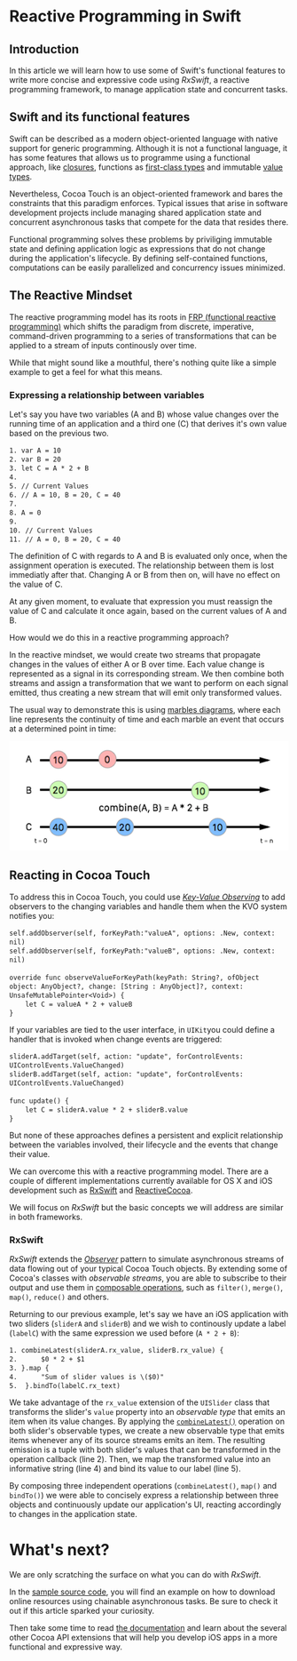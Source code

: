 # Reactive Programming in Swift

## Introduction

In this article we will learn how to use some of Swift's functional features to write more concise and expressive code using *RxSwift*, a reactive programming framework, to manage application state and concurrent tasks.

## Swift and its functional features

Swift can be described as a modern object-oriented language with native support for generic programming. Although it is not a functional language, it has some features that allows us to programme using a functional approach, like [closures](https://developer.apple.com/library/prerelease/ios/documentation/Swift/Conceptual/Swift_Programming_Language/Closures.html#//apple_ref/doc/uid/TP40014097-CH11-ID94), functions as [first-class types](https://developer.apple.com/library/prerelease/ios/documentation/Swift/Conceptual/Swift_Programming_Language/Functions.html#//apple_ref/doc/uid/TP40014097-CH10-ID158) and immutable [value types](https://developer.apple.com/library/prerelease/ios/documentation/Swift/Conceptual/Swift_Programming_Language/ClassesAndStructures.html#//apple_ref/doc/uid/TP40014097-CH13-ID82). 

Nevertheless, Cocoa Touch is an object-oriented framework and bares the constraints that this paradigm enforces. Typical issues that arise in software development projects include managing shared application state and concurrent asynchronous tasks that compete for the data that resides there.

Functional programming solves these problems by priviliging immutable state and defining application logic as expressions that do not change during the application's lifecycle. By defining self-contained functions, computations can be easily parallelized and concurrency issues minimized.

## The Reactive Mindset

The reactive programming model has its roots in [FRP (functional reactive programming)](https://en.wikipedia.org/wiki/Functional_reactive_programming) which shifts the paradigm from discrete, imperative, command-driven programming to a series of transformations that can be applied to a stream of inputs continously over time.

While that might sound like a mouthful, there's nothing quite like a simple example to get a feel for what this means.

### Expressing a relationship between variables

Let's say you have two variables (A and B) whose value changes over the running time of an application and a third one (C) that derives it's own value based on the previous two.

	1. var A = 10
	2. var B = 20
	3. let C = A * 2 + B
	4. 
	5. // Current Values
	6. // A = 10, B = 20, C = 40
	7. 
	8. A = 0
	9.
	10. // Current Values
	11. // A = 0, B = 20, C = 40
	
The definition of C with regards to A and B is evaluated only once, when the assignment operation is executed. The relationship between them is lost immediatly after that. Changing A or B from then on, will have no effect on the value of C. 

At any given moment, to evaluate that expression you must reassign the value of C and calculate it once again, based on the current values of A and B.

How would we do this in a reactive programming approach? 

In the reactive mindset, we would create two streams that propagate changes in the values of either A or B over time. Each value change is represented as a signal in its corresponding stream. We then combine both streams and assign a transformation that we want to perform on each signal emitted, thus creating a new stream that will emit only transformed values.

The usual way to demonstrate this is using [marbles diagrams](http://rxmarbles.com/), where each line represents the continuity of time and each marble an event that occurs at a determined point in time:

![](https://raw.githubusercontent.com/mgcm/ReactiveProgrammingSwift/master/CombineDiagram.png)

## Reacting in Cocoa Touch

To address this in Cocoa Touch, you could use *[Key-Value Observing](https://developer.apple.com/library/mac/documentation/Cocoa/Conceptual/KeyValueObserving/KeyValueObserving.html)* to add observers to the changing variables and handle them when the KVO system notifies you: 

	self.addObserver(self, forKeyPath:"valueA", options: .New, context: nil)
	self.addObserver(self, forKeyPath:"valueB", options: .New, context: nil)
	 
	override func observeValueForKeyPath(keyPath: String?, ofObject object: AnyObject?, change: [String : AnyObject]?, context: UnsafeMutablePointer<Void>) {
   		let C = valueA * 2 + valueB
    }


If your variables are tied to the user interface, in `UIKit`you could define a handler that is invoked when change events are triggered:

	sliderA.addTarget(self, action: "update", forControlEvents: UIControlEvents.ValueChanged)
	sliderB.addTarget(self, action: "update", forControlEvents: UIControlEvents.ValueChanged)
	
	func update() {
   		let C = sliderA.value * 2 + sliderB.value
    }

But none of these approaches defines a persistent and explicit relationship between the variables involved, their lifecycle and the events that change their value.

We can overcome this with a reactive programming model. There are a couple of different implementations currently available for OS X and iOS development such as [RxSwift](https://github.com/ReactiveX/RxSwift) and [ReactiveCocoa](https://github.com/ReactiveCocoa/ReactiveCocoa).

We will focus on *RxSwift* but the basic concepts we will address are similar in both frameworks.

### RxSwift

*RxSwift* extends the *[Observer](https://en.wikipedia.org/wiki/Observer_pattern)* pattern to simulate asynchronous streams of data flowing out of your typical Cocoa Touch objects. By extending some of Cocoa's classes with  *observable streams*, you are able to subscribe to their output and use them in [composable operations](https://github.com/ReactiveX/RxSwift/blob/master/Documentation/API.md), such as `filter()`, `merge()`, `map()`, `reduce()` and others. 

Returning to our previous example, let's say we have an iOS application with two sliders (`sliderA` and `sliderB`) and we wish to continously update a label (`labelC`) with the same expression we used before (`A * 2 + B`):

	1. combineLatest(sliderA.rx_value, sliderB.rx_value) {
	2.		$0 * 2 + $1
	3. }.map {
	4.	    "Sum of slider values is \($0)"
	5.	}.bindTo(labelC.rx_text)
       
We take advantage of the `rx_value` extension of the `UISlider` class that transforms the slider's `value` property into an *observable type* that emits an item when its value changes. By applying the [`combineLatest()`](http://reactivex.io/documentation/operators/combinelatest.html) operation on both slider's observable types, we create a new observable type that emits items whenever any of its source streams emits an item. The resulting emission is a tuple with both slider's values that can be transformed in the operation callback (line 2). Then, we map the transformed value into an informative string (line 4) and bind its value to our label (line 5).

By composing three independent operations (`combineLatest()`, `map()` and `bindTo()`) we were able to concisely express a relationship between three objects and continuously update our application's UI, reacting accordingly to changes in the application state.

# What's next?

We are only scratching the surface on what you can do with *RxSwift*.

In the [sample source code](https://github.com/mgcm/ReactiveProgrammingSwift), you will 
find an example on how to download online resources using chainable asynchronous tasks. Be sure to check it out if this article sparked your curiosity. 

Then take some time to read [the documentation](https://github.com/ReactiveX/RxSwift/blob/master/Documentation/API.md) and learn about the several other Cocoa API extensions that will help you develop iOS apps in a more functional and expressive way.
